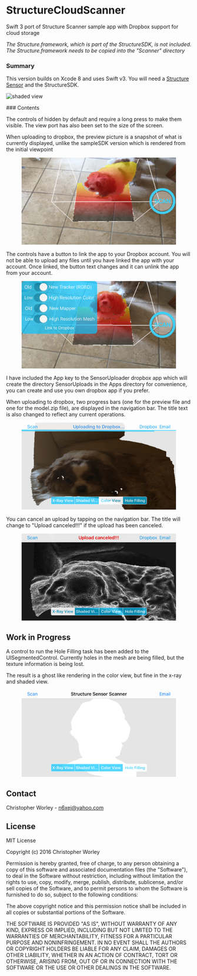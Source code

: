 # StructureCloudScanner
Swift 3 port of Structure Scanner sample app with Dropbox support for cloud storage

*The Structure.framework, which is part of the StructureSDK, is not included. The Structure.framework needs to be copied into the "Scanner" directory*

### Summary

This version builds on Xcode 8 and uses Swift v3. You will need a [Structure Sensor](http://structure.io) and the StructureSDK.
<p align="left">
  <img src="Images/wal.png" alt="shaded view" width="280"/>
</p> 
### Contents

The controls of hidden by default and require a long press to make them visible. The view port has also been set to the size of the screen. 

When uploading to dropbox, the preview picture is a snapshot of what is currently displayed, unlike the sampleSDK version which is rendered from the initial viewpoint

<p align="center">
  <img src="Images/27.png" alt="shaded view" width="420"/>
</p>
The controls have a button to link the app to your Dropbox account. You will not be able to upload any files until you have linked the app with your account. Once linked, the button text changes and it can unlink the app from your account.


</p>
<p align="center">
  <img src="Images/28.png" alt="shaded view" width="420"/>
</p>

I have included the App key to the SensorUploader dropbox app which will create the directory SensorUploads in the Apps directory for convenience, you can create and use you own dropbox app if you prefer.

When uploading to dropbox, two progress bars (one for the preview file and one for the model.zip file), are displayed in the navigation bar. The title text is also changed to reflect any current operations.

<p align="center">
  <img src="Images/22.png" alt="shaded view" width="420"/>
</p>

You can cancel an upload by tapping on the navigation bar. The title will change to "Upload canceled!!!" if the upload has been canceled.

<p align="center">
  <img src="Images/23.png" alt="shaded view" width="420"/>
</p>

## Work in Progress
A control to run the Hole Filling task has been added to the UISegmentedControl. Currently holes in the mesh are being filled, but the texture information is being lost.

The result is a ghost like rendering in the color view, but fine in the x-ray and shaded view.

<p align="center">
  <img src="Images/53.png" alt="shaded view" width="420"/>
</p>


## Contact

Christopher Worley - [n6xej@yahoo.com](mailto:n6xej@yahoo.com)
 
## License

MIT License

Copyright (c) 2016 Christopher Worley

Permission is hereby granted, free of charge, to any person obtaining a copy
of this software and associated documentation files (the "Software"), to deal
in the Software without restriction, including without limitation the rights
to use, copy, modify, merge, publish, distribute, sublicense, and/or sell
copies of the Software, and to permit persons to whom the Software is
furnished to do so, subject to the following conditions:

The above copyright notice and this permission notice shall be included in all
copies or substantial portions of the Software.

THE SOFTWARE IS PROVIDED "AS IS", WITHOUT WARRANTY OF ANY KIND, EXPRESS OR
IMPLIED, INCLUDING BUT NOT LIMITED TO THE WARRANTIES OF MERCHANTABILITY,
FITNESS FOR A PARTICULAR PURPOSE AND NONINFRINGEMENT. IN NO EVENT SHALL THE
AUTHORS OR COPYRIGHT HOLDERS BE LIABLE FOR ANY CLAIM, DAMAGES OR OTHER
LIABILITY, WHETHER IN AN ACTION OF CONTRACT, TORT OR OTHERWISE, ARISING FROM,
OUT OF OR IN CONNECTION WITH THE SOFTWARE OR THE USE OR OTHER DEALINGS IN THE
SOFTWARE.
